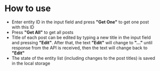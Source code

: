 # How to use
- Enter entity ID in the input field and press **"Get One"** to get one post with this ID
- Press **"Get All"** to get all posts
- Title of each post can be edited by typing a new title in the input field and pressing **"Edit"**. After that, the text **"Edit"** will change to **"..."** until response from the API is received, then the text will change back to **"Edit"**
- The state of the entity list (including changes to the post titles) is saved in the local storage 